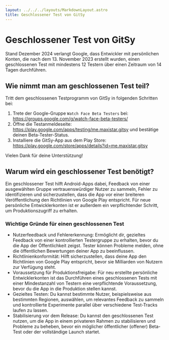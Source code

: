 ```yaml
---
layout: ../../../layouts/MarkdownLayout.astro
title: Geschlossener Test von GitSy
---
```



# Geschlossener Test von GitSy

Stand Dezember 2024 verlangt Google, dass Entwickler mit persönlichen Konten, die nach dem 13. November 2023 erstellt wurden, einen geschlossenen Test mit mindestens 12 Testern über einen Zeitraum von 14 Tagen durchführen.

## Wie nimmt man am geschlossenen Test teil?

Tritt dem geschlossenen Testprogramm von GitSy in folgenden Schritten bei:

1. Trete der Google-Gruppe `Watch Face Beta Testers` bei: https://groups.google.com/g/watch-face-beta-testers/
2. Öffne die Testanmeldeseite: https://play.google.com/apps/testing/me.maxistar.gitsy und bestätige deinen Beta-Tester-Status.
3. Installiere die GitSy-App aus dem Play Store: https://play.google.com/store/apps/details?id=me.maxistar.gitsy

Vielen Dank für deine Unterstützung!


## Warum wird ein geschlossener Test benötigt?

Ein geschlossener Test hilft Android-Apps dabei, Feedback von einer ausgewählten Gruppe vertrauenswürdiger Nutzer zu sammeln, Fehler zu identifizieren und sicherzustellen, dass die App vor einer breiteren Veröffentlichung den Richtlinien von Google Play entspricht. Für neue persönliche Entwicklerkonten ist er außerdem ein verpflichtender Schritt, um Produktionszugriff zu erhalten.

### Wichtige Gründe für einen geschlossenen Test

- Nutzerfeedback und Fehlererkennung: Ermöglicht dir, gezieltes Feedback von einer kontrollierten Testergruppe zu erhalten, bevor du die App der Öffentlichkeit zeigst. Tester können Probleme melden, ohne die öffentlichen Bewertungen deiner App zu beeinflussen.
- Richtlinienkonformität: Hilft sicherzustellen, dass deine App den Richtlinien von Google Play entspricht, bevor sie Milliarden von Nutzern zur Verfügung steht.
- Voraussetzung für Produktionsfreigabe: Für neu erstellte persönliche Entwicklerkonten ist das Durchführen eines geschlossenen Tests mit einer Mindestanzahl von Testern eine verpflichtende Voraussetzung, bevor du die App in die Produktion stellen kannst.
- Gezieltes Testen: Du kannst bestimmte Nutzer, beispielsweise aus bestimmten Regionen, auswählen, um relevantes Feedback zu sammeln und kontrollierte Experimente parallel über verschiedene Test-Tracks laufen zu lassen.
- Stabilisierung vor dem Release: Du kannst den geschlossenen Test nutzen, um die App in einem privateren Rahmen zu stabilisieren und Probleme zu beheben, bevor ein möglicher öffentlicher (offener) Beta-Test oder der vollständige Launch startet.
